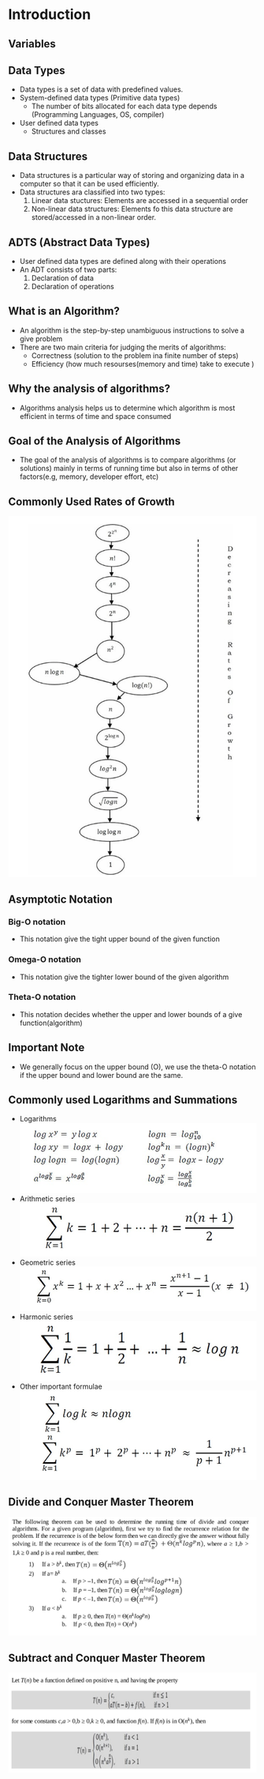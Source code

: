# Introduction 

## Variables

## Data Types
- Data types is a set of data with predefined values.
- System-defined data types (Primitive data types)
    + The number of bits allocated for each data type depends (Programming Languages, OS, compiler)
- User defined data types
    + Structures and classes
    
## Data Structures
- Data structures is a particular way of storing and organizing data in a computer so that it can be used efficiently.
- Data structures ara classified into two types:
    1. Linear data stuctures: Elements are accessed in a sequential order
    2. Non-linear data structures: Elements fo this data structure are stored/accessed in a non-linear order.

## ADTS (Abstract Data Types)
- User defined data types are defined along with their operations
- An ADT consists of two parts:
    1. Declaration of data
    2. Declaration of operations
    
## What is an Algorithm?
- An algorithm is the step-by-step unambiguous instructions to solve a give problem
- There are two main criteria for judging the merits of algorithms:
    + Correctness (solution to the problem ina finite number of steps)
    + Efficiency (how much resourses(memory and time) take to execute )

## Why the analysis of algorithms?
- Algorithms analysis helps us to determine which algorithm is most efficient in terms of time and space consumed

## Goal of the Analysis of Algorithms
- The goal of the analysis of algorithms is to compare algorithms (or solutions)  mainly in terms of running time but also in terms of other factors(e.g, memory, developer effort, etc)

## Commonly Used Rates of Growth </br>
![Commonly Growth](./image/growth.png)

## Asymptotic Notation

### Big-O notation
- This notation give the tight upper bound of the given function

### Omega-O notation
- This notation give the tighter lower bound of the given algorithm 

### Theta-O notation
- This notation decides whether the upper and lower bounds of a give function(algorithm) 

## Important Note
- We generally focus on the upper bound (O), we use the theta-O notation if the upper bound and lower bound are the same.

## Commonly used Logarithms and Summations
- Logarithms </br>
![Logarithms expression](./image/logarithms.png)
- Arithmetic series </br>
![Arithmetic](./image/arithmetic.png)
- Geometric series </br>
![Geometric](./image/geometric.png)
- Harmonic series </br>
![Harmonic](./image/harmonic.png)
- Other important formulae </br>
![Other](./image/other.png)

## Divide and Conquer Master Theorem
![D&V Master Theorem](./image/D&V.png) 

## Subtract and Conquer Master Theorem
![S&C Master Theorem](./image/S&C.png)